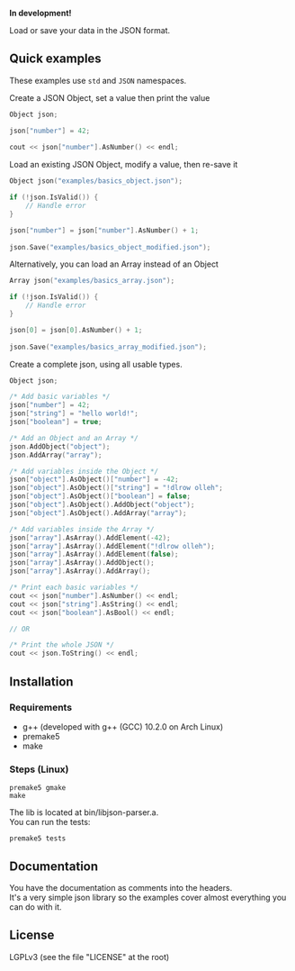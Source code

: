 **In development!**  

Load or save your data in the JSON format.

## Quick examples

These examples use `std` and `JSON` namespaces.  
  
Create a JSON Object, set a value then print the value
```cpp
Object json;

json["number"] = 42;
    
cout << json["number"].AsNumber() << endl;
```

Load an existing JSON Object, modify a value, then re-save it
```cpp
Object json("examples/basics_object.json");

if (!json.IsValid()) {
    // Handle error
}

json["number"] = json["number"].AsNumber() + 1;
    
json.Save("examples/basics_object_modified.json");
```

Alternatively, you can load an Array instead of an Object
```cpp
Array json("examples/basics_array.json");

if (!json.IsValid()) {
    // Handle error
}

json[0] = json[0].AsNumber() + 1;
    
json.Save("examples/basics_array_modified.json");
```

Create a complete json, using all usable types.
```cpp
Object json;

/* Add basic variables */
json["number"] = 42;
json["string"] = "hello world!";
json["boolean"] = true;

/* Add an Object and an Array */
json.AddObject("object");
json.AddArray("array");

/* Add variables inside the Object */
json["object"].AsObject()["number"] = -42;
json["object"].AsObject()["string"] = "!dlrow olleh";
json["object"].AsObject()["boolean"] = false;
json["object"].AsObject().AddObject("object");
json["object"].AsObject().AddArray("array");

/* Add variables inside the Array */
json["array"].AsArray().AddElement(-42);
json["array"].AsArray().AddElement("!dlrow olleh");
json["array"].AsArray().AddElement(false);
json["array"].AsArray().AddObject();
json["array"].AsArray().AddArray();

/* Print each basic variables */
cout << json["number"].AsNumber() << endl;
cout << json["string"].AsString() << endl;
cout << json["boolean"].AsBool() << endl;

// OR

/* Print the whole JSON */
cout << json.ToString() << endl;
```

## Installation

### Requirements

- g++ (developed with g++ (GCC) 10.2.0 on Arch Linux)
- premake5
- make

### Steps (Linux)

```
premake5 gmake
make
```
The lib is located at bin/libjson-parser.a.  
You can run the tests:
```
premake5 tests
```

## Documentation

You have the documentation as comments into the headers.  
It's a very simple json library so the examples cover almost everything you can do with it.

## License

LGPLv3 (see the file "LICENSE" at the root)